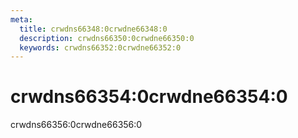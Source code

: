 ```yaml
---
meta:
  title: crwdns66348:0crwdne66348:0
  description: crwdns66350:0crwdne66350:0
  keywords: crwdns66352:0crwdne66352:0
---
```


# crwdns66354:0crwdne66354:0
crwdns66356:0crwdne66356:0

<entry-ad />

<doc-footer />

